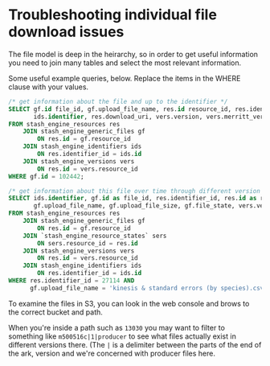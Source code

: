 # Troubleshooting individual file download issues

The file model is deep in the heirarchy, so in order to get useful information
you need to join many tables and select the most relevant information.

Some useful example queries, below.  Replace the items in the WHERE clause with your values.

```sql
/* get information about the file and up to the identifier */
SELECT gf.id file_id, gf.upload_file_name, res.id resource_id, res.identifier_id,
       ids.identifier, res.download_uri, vers.version, vers.merritt_version
FROM stash_engine_resources res
    JOIN stash_engine_generic_files gf
        ON res.id = gf.resource_id
    JOIN stash_engine_identifiers ids
        ON res.identifier_id = ids.id
    JOIN stash_engine_versions vers
        ON res.id = vers.resource_id
WHERE gf.id = 102442;
```

```sql
/* get information about this file over time through different version */
SELECT ids.identifier, gf.id as file_id, res.identifier_id, res.id as resource_id,
       gf.upload_file_name, gf.upload_file_size, gf.file_state, vers.version, vers.merritt_version
FROM stash_engine_resources res
    JOIN stash_engine_generic_files gf
        ON res.id = gf.resource_id
    JOIN `stash_engine_resource_states` sers
        ON sers.resource_id = res.id
    JOIN stash_engine_versions vers
        ON res.id = vers.resource_id
    JOIN stash_engine_identifiers ids
        ON res.identifier_id = ids.id
WHERE res.identifier_id = 27114 AND
      gf.upload_file_name = 'kinesis & standard errors (by species).csv';
```

To examine the files in S3, you can look in the web console and brows to the correct bucket and path.

When you're inside a path such as `13030` you may want to filter to something like `m500516c|1|producer` to
see what files actually exist in different versions there.  (The `|` is a delimiter between the parts of the
end of the ark, version and we're concerned with producer files here.